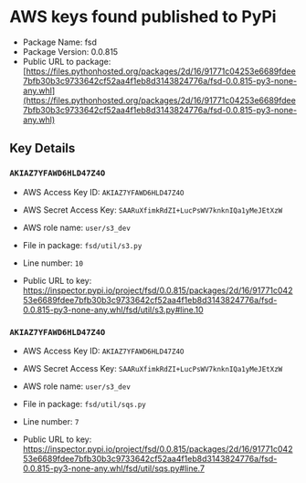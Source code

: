 # AWS keys found published to PyPi

* Package Name: fsd
* Package Version: 0.0.815
* Public URL to package: [https://files.pythonhosted.org/packages/2d/16/91771c04253e6689fdee7bfb30b3c9733642cf52aa4f1eb8d3143824776a/fsd-0.0.815-py3-none-any.whl](https://files.pythonhosted.org/packages/2d/16/91771c04253e6689fdee7bfb30b3c9733642cf52aa4f1eb8d3143824776a/fsd-0.0.815-py3-none-any.whl)

## Key Details

### `AKIAZ7YFAWD6HLD47Z4O`

* AWS Access Key ID: `AKIAZ7YFAWD6HLD47Z4O`
* AWS Secret Access Key: `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` 
* AWS role name: `user/s3_dev`
* File in package: `fsd/util/s3.py`
* Line number: `10`

* Public URL to key: https://inspector.pypi.io/project/fsd/0.0.815/packages/2d/16/91771c04253e6689fdee7bfb30b3c9733642cf52aa4f1eb8d3143824776a/fsd-0.0.815-py3-none-any.whl/fsd/util/s3.py#line.10



### `AKIAZ7YFAWD6HLD47Z4O`

* AWS Access Key ID: `AKIAZ7YFAWD6HLD47Z4O`
* AWS Secret Access Key: `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` 
* AWS role name: `user/s3_dev`
* File in package: `fsd/util/sqs.py`
* Line number: `7`

* Public URL to key: https://inspector.pypi.io/project/fsd/0.0.815/packages/2d/16/91771c04253e6689fdee7bfb30b3c9733642cf52aa4f1eb8d3143824776a/fsd-0.0.815-py3-none-any.whl/fsd/util/sqs.py#line.7


